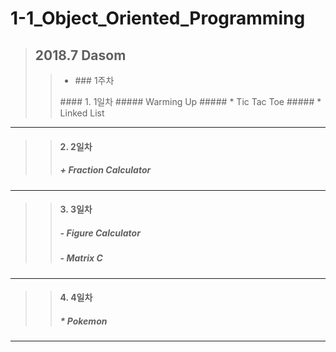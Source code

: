 # 1-1_Object_Oriented_Programming
> ## 2018.7 Dasom
>> <ul>
   >> <li> ### 1주차 </li>
>> </ul>
>>#### 1. 1일차
>> ##### Warming Up
>> ##### * Tic Tac Toe
>> ##### * Linked List 
* * *
>>#### 2. 2일차
>> ##### + Fraction Calculator
***
>>#### 3. 3일차
>> ##### - Figure Calculator 
>> ##### - Matrix C
- - -
>>#### 4. 4일차
>> ##### * Pokemon
-------------------

